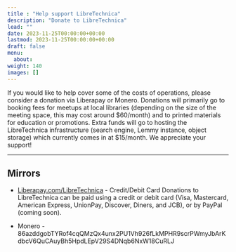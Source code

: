 ```yaml
---
title : "Help support LibreTechnica"
description: "Donate to LibreTechnica"
lead: ""
date: 2023-11-25T00:00:00+00:00
lastmod: 2023-11-25T00:00:00+00:00
draft: false
menu:
  about:
weight: 140
images: []
---
```


If you would like to help cover some of the costs of operations, please consider a donation via Liberapay or Monero. 
Donations will primarily go to booking fees for meetups at local libraries (depending on the size of the meeting space, this may cost around $60/month) and to printed materials for education or promotions. Extra funds will go to hosting the LibreTechnica infrastructure (search engine, Lemmy instance, object storage) which currently comes in at $15/month. We appreciate your support!

--------------------

## Mirrors

- [Liberapay.com/LibreTechnica](https://liberapay.com/LibreTechnica/) - Credit/Debit Card
Donations to LibreTechnica can be paid using a credit or debit card (Visa, Mastercard, American Express, UnionPay, Discover, Diners, and JCB), or by PayPal (coming soon).

- Monero - 86azddgobTYRof4cqQMzQx4unx2PU1Vh926fLkMPHR9scrPWmyJbArKdbcV6QuCAuyBh5HpdLEpV29S4DNqb6NxW18CuRLJ
